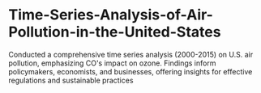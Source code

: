 # Time-Series-Analysis-of-Air-Pollution-in-the-United-States
Conducted a comprehensive time series analysis (2000-2015) on U.S. air pollution, emphasizing CO's impact on ozone. Findings inform policymakers, economists, and businesses, offering insights for effective regulations and sustainable practices
